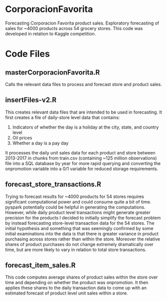 # CorporacionFavorita

Forecasting Corporacion Favorita product sales.  Exploratory forecasting of sales for ~4000 products across 54 grocery stores.  This code was developed in relation to Kaggle competition.

# Code Files

## masterCorporacionFavorita.R

Calls the relevant data files to process and forecast store and product sales.

## insertFiles-v2.R

This creates relevant data files that are intended to be used in forecasting.  It first creates a file of daily-store level data that contains:

1. Indicators of whether the day is a holiday at the city, state, and country level
2. Oil prices
3. Whether a day is a pay day

It processes the daily unit sales data for each product and store between 2013-2017 in chunks from train.csv (containing ~125 million observations) file into a SQL database by year for more rapid querying and converting the onpromotion variable into a 0/1 variable for reduced storage requirements.

## forecast_store_transactions.R

Trying to forecast results for ~4000 products for 54 stores requires significant computational power and could consume quite a bit of time.  pyspark potentially could be helpful in generating the computations.  However, while daily product level transactions might generate greater precision for the products I decided to initially simplify the forecast problem by instead forecasting store-level transaction data for the 54 stores.  The initial hypothesis and something that was seemingly confirmed by some initial examinations into the data is that there is greater variance in product purchasing across stores rather than within the store.  Moreover the relative shares of product purchases do not change extremely dramatically over time, but are more likely to vary in relation to total store transactions.

## forecast_item_sales.R

This code computes average shares of product sales within the store over time and depending on whether the product was onpromotion.  It then applies these shares to the daily transaction data to come up with an estimated forecast of product level unit sales within a store. 
